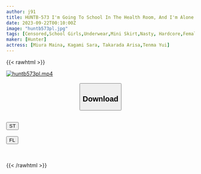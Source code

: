 ```yaml
---
author: j91
title: HUNTB-573 I'm Going To School In The Health Room, And I'm Alone With A Girl In The Health Room! Every Day I'm Frustrated With Girls Who Unsuspectingly Panchira And Chest Flicker On The Bed In The Infirmary! It's Not About Studying! Such A Thing…
date: 2023-09-22T00:10:00Z
image: "huntb573pl.jpg"
tags: [Censored,School Girls,Underwear,Mini Skirt,Nasty, Hardcore,Female Doctor	]
maker: [Hunter]
actress: [Miura Maina, Kagami Sara, Takarada Arisa,Tenma Yui]
---
```



{{< rawhtml >}}

<div class="video" data-videoid="vB06kDA4Aef4y8w">
    <a href="javascript:;">
        <img src="https://my.j91.asia/posts/huntb573pl/huntb573pl.jpg" width="WIDTH" height="HEIGHT" alt="huntb573pl.mp4" loading="lazy">
    </a>
</div>

<script type="text/javascript" src="https://j91.asia/asset/on-demand-st.js"></script>

<br>
  <link rel="stylesheet" href="https://j91.asia/asset/bs5.css">
  
  <center>
  <button class="btn btn-primary" type="button" data-bs-toggle="collapse" data-bs-target=".multi-collapse" aria-expanded="false" aria-controls="multiCollapseExample1 multiCollapseExample2"><h2>Download</h2></button></center>
</p>
<div class="row">
  <div class="col">
    <div class="collapse multi-collapse" id="multiCollapseExample1">
      <div class="card card-body">
	      	      <br>
<div class="buttons">  
<a href="https://streamtape.to/v/vB06kDA4Aef4y8w"><button class="btn-hover color-3"><i class="fa fa-download"></i> ST</button></a></div>
    </div>
  </div>
</div>
  <div class="col">
    <div class="collapse multi-collapse" id="multiCollapseExample2">
      <div class="card card-body">
	      <br>
<div class="buttons">
    <a href="https://filelions.online/f/fngzoe4al2u5"><button class="btn-hover color-9"><i class="fa fa-download"></i> FL</button></a></div>
<br><br>
      </div>
    </div>
  </div>
</div>

{{< /rawhtml >}}
